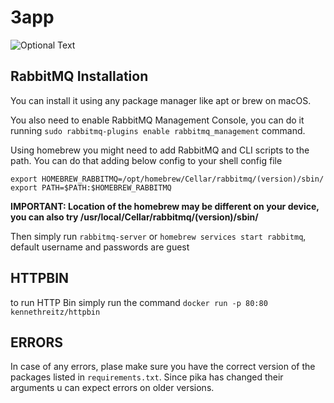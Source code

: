 # 3app
![Optional Text](../master/docs/docs.drawio.png)
## RabbitMQ Installation
You can install it using any package manager like apt or brew on macOS.

You also need to enable RabbitMQ Management Console, you can do it running `sudo rabbitmq-plugins enable rabbitmq_management` command.

Using homebrew you might need to add RabbitMQ and CLI scripts to the path.
You can do that adding below config to your shell config file
```
export HOMEBREW_RABBITMQ=/opt/homebrew/Cellar/rabbitmq/(version)/sbin/
export PATH=$PATH:$HOMEBREW_RABBITMQ
```
**IMPORTANT: Location of the homebrew may be different on your device, you can also try /usr/local/Cellar/rabbitmq/(version)/sbin/**

Then simply run `rabbitmq-server` or `homebrew services start rabbitmq`, default username and passwords are guest

## HTTPBIN
to run HTTP Bin simply run the command `docker run -p 80:80 kennethreitz/httpbin`
## ERRORS
In case of any errors, plase make sure you have the correct version of the packages listed in `requirements.txt`.
Since pika has changed their arguments u can expect errors on older versions.
